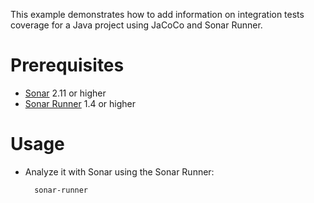 This example demonstrates how to add information on integration tests coverage for a Java project using JaCoCo and Sonar Runner.

Prerequisites
=============
* [Sonar](http://www.sonarsource.org/downloads/) 2.11 or higher
* [Sonar Runner](http://docs.codehaus.org/display/SONAR/Installing+and+Configuring+Sonar+Runner) 1.4 or higher

Usage
=====
* Analyze it with Sonar using the Sonar Runner:

        sonar-runner